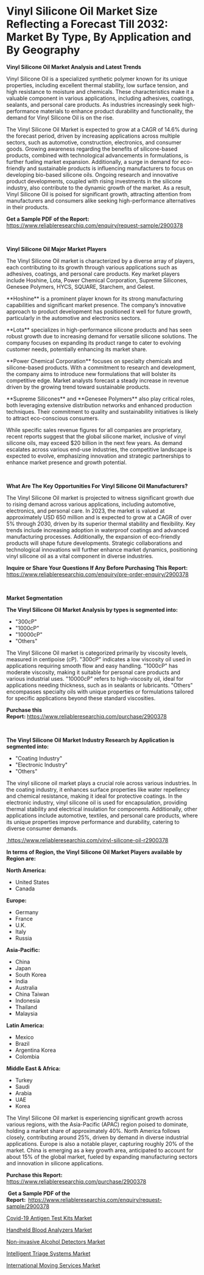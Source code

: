 <p><h1>Vinyl Silicone Oil Market Size Reflecting a Forecast Till 2032: Market By Type, By Application and By Geography</h1></p><p><strong>Vinyl Silicone Oil Market Analysis and Latest Trends</strong></p>
<p><p>Vinyl Silicone Oil is a specialized synthetic polymer known for its unique properties, including excellent thermal stability, low surface tension, and high resistance to moisture and chemicals. These characteristics make it a valuable component in various applications, including adhesives, coatings, sealants, and personal care products. As industries increasingly seek high-performance materials to enhance product durability and functionality, the demand for Vinyl Silicone Oil is on the rise.</p><p>The Vinyl Silicone Oil Market is expected to grow at a CAGR of 14.6% during the forecast period, driven by increasing applications across multiple sectors, such as automotive, construction, electronics, and consumer goods. Growing awareness regarding the benefits of silicone-based products, combined with technological advancements in formulations, is further fueling market expansion. Additionally, a surge in demand for eco-friendly and sustainable products is influencing manufacturers to focus on developing bio-based silicone oils. Ongoing research and innovative product developments, coupled with rising investments in the silicone industry, also contribute to the dynamic growth of the market. As a result, Vinyl Silicone Oil is poised for significant growth, attracting attention from manufacturers and consumers alike seeking high-performance alternatives in their products.</p></p>
<p><strong>Get a Sample PDF of the Report:&nbsp;</strong> <a href="https://www.reliableresearchiq.com/enquiry/request-sample/2900378?utm_campaign=1842&utm_medium=2&utm_source=Github&utm_content=ia&utm_term=16032025&utm_id=vinyl-silicone-oil">https://www.reliableresearchiq.com/enquiry/request-sample/2900378</a></p>
<p>&nbsp;</p>
<p><strong>Vinyl Silicone Oil Major Market Players</strong></p>
<p><p>The Vinyl Silicone Oil market is characterized by a diverse array of players, each contributing to its growth through various applications such as adhesives, coatings, and personal care products. Key market players include Hoshine, Lota, Power Chemical Corporation, Supreme Silicones, Genesee Polymers, HYCS, SQUARE, Starchem, and Gelest.</p><p>**Hoshine** is a prominent player known for its strong manufacturing capabilities and significant market presence. The company’s innovative approach to product development has positioned it well for future growth, particularly in the automotive and electronics sectors.</p><p>**Lota** specializes in high-performance silicone products and has seen robust growth due to increasing demand for versatile silicone solutions. The company focuses on expanding its product range to cater to evolving customer needs, potentially enhancing its market share.</p><p>**Power Chemical Corporation** focuses on specialty chemicals and silicone-based products. With a commitment to research and development, the company aims to introduce new formulations that will bolster its competitive edge. Market analysts forecast a steady increase in revenue driven by the growing trend toward sustainable products.</p><p>**Supreme Silicones** and **Genesee Polymers** also play critical roles, both leveraging extensive distribution networks and enhanced production techniques. Their commitment to quality and sustainability initiatives is likely to attract eco-conscious consumers.</p><p>While specific sales revenue figures for all companies are proprietary, recent reports suggest that the global silicone market, inclusive of vinyl silicone oils, may exceed $20 billion in the next few years. As demand escalates across various end-use industries, the competitive landscape is expected to evolve, emphasizing innovation and strategic partnerships to enhance market presence and growth potential.</p></p>
<p>&nbsp;</p>
<p><strong>What Are The Key Opportunities For Vinyl Silicone Oil Manufacturers?</strong></p>
<p><p>The Vinyl Silicone Oil market is projected to witness significant growth due to rising demand across various applications, including automotive, electronics, and personal care. In 2023, the market is valued at approximately USD 650 million and is expected to grow at a CAGR of over 5% through 2030, driven by its superior thermal stability and flexibility. Key trends include increasing adoption in waterproof coatings and advanced manufacturing processes. Additionally, the expansion of eco-friendly products will shape future developments. Strategic collaborations and technological innovations will further enhance market dynamics, positioning vinyl silicone oil as a vital component in diverse industries.</p></p>
<p><strong>Inquire or Share Your Questions If Any Before Purchasing This Report:</strong> <a href="https://www.reliableresearchiq.com/enquiry/pre-order-enquiry/2900378?utm_campaign=1842&utm_medium=2&utm_source=Github&utm_content=ia&utm_term=16032025&utm_id=vinyl-silicone-oil">https://www.reliableresearchiq.com/enquiry/pre-order-enquiry/2900378</a></p>
<p>&nbsp;</p>
<p><strong>Market Segmentation</strong></p>
<p><strong>The Vinyl Silicone Oil Market Analysis by types is segmented into:</strong></p>
<p><ul><li>"300cP"</li><li>"1000cP"</li><li>"10000cP"</li><li>"Others"</li></ul></p>
<p><p>The Vinyl Silicone Oil market is categorized primarily by viscosity levels, measured in centipoise (cP). "300cP" indicates a low viscosity oil used in applications requiring smooth flow and easy handling. "1000cP" has moderate viscosity, making it suitable for personal care products and various industrial uses. "10000cP" refers to high-viscosity oil, ideal for applications needing thickness, such as in sealants or lubricants. "Others" encompasses specialty oils with unique properties or formulations tailored for specific applications beyond these standard viscosities.</p></p>
<p><strong>Purchase this Report:&nbsp;</strong><a href="https://www.reliableresearchiq.com/purchase/2900378?utm_campaign=1842&utm_medium=2&utm_source=Github&utm_content=ia&utm_term=16032025&utm_id=vinyl-silicone-oil">https://www.reliableresearchiq.com/purchase/2900378</a></p>
<p>&nbsp;</p>
<p><strong>The Vinyl Silicone Oil Market Industry Research by Application is segmented into:</strong></p>
<p><ul><li>"Coating Industry"</li><li>"Electronic Industry"</li><li>"Others"</li></ul></p>
<p><p>The vinyl silicone oil market plays a crucial role across various industries. In the coating industry, it enhances surface properties like water repellency and chemical resistance, making it ideal for protective coatings. In the electronic industry, vinyl silicone oil is used for encapsulation, providing thermal stability and electrical insulation for components. Additionally, other applications include automotive, textiles, and personal care products, where its unique properties improve performance and durability, catering to diverse consumer demands.</p></p>
<p><a href="https://www.reliableresearchiq.com/vinyl-silicone-oil-r2900378?utm_campaign=1842&utm_medium=2&utm_source=Github&utm_content=ia&utm_term=16032025&utm_id=vinyl-silicone-oil">&nbsp;https://www.reliableresearchiq.com/vinyl-silicone-oil-r2900378</a></p>
<p><strong>In terms of Region, the Vinyl Silicone Oil Market Players available by Region are:</strong></p>
<p>
    <p> <strong> North America: </strong>
        <ul>
            <li>United States</li>
            <li>Canada</li>
        </ul>
        </p> 
    <p> <strong> Europe: </strong>
        <ul>
            <li>Germany</li>
            <li>France</li>
            <li>U.K.</li>
            <li>Italy</li>
            <li>Russia</li>
        </ul>
        </p> 
    <p> <strong> Asia-Pacific: </strong>
        <ul>
            <li>China</li>
            <li>Japan</li>
            <li>South Korea</li>
            <li>India</li>
            <li>Australia</li>
            <li>China Taiwan</li>
            <li>Indonesia</li>
            <li>Thailand</li>
            <li>Malaysia</li>
        </ul>
        </p> 
    <p> <strong> Latin America: </strong>
        <ul>
            <li>Mexico</li>
            <li>Brazil</li>
            <li>Argentina Korea</li>
            <li>Colombia</li>
        </ul>
        </p> 
    <p> <strong> Middle East & Africa: </strong>
        <ul>
            <li>Turkey</li>
            <li>Saudi</li>
            <li>Arabia</li>
            <li>UAE</li>
            <li>Korea</li>
        </ul>
    </p>
    </p>
<p><p>The Vinyl Silicone Oil market is experiencing significant growth across various regions, with the Asia-Pacific (APAC) region poised to dominate, holding a market share of approximately 40%. North America follows closely, contributing around 25%, driven by demand in diverse industrial applications. Europe is also a notable player, capturing roughly 20% of the market. China is emerging as a key growth area, anticipated to account for about 15% of the global market, fueled by expanding manufacturing sectors and innovation in silicone applications.</p></p>
<p><strong>Purchase this Report: </strong><a href="https://www.reliableresearchiq.com/purchase/2900378?utm_campaign=1842&utm_medium=2&utm_source=Github&utm_content=ia&utm_term=16032025&utm_id=vinyl-silicone-oil">https://www.reliableresearchiq.com/purchase/2900378</a></p>
<p>&nbsp;<strong>Get a Sample PDF of the Report:&nbsp;&nbsp;</strong><a href="https://www.reliableresearchiq.com/enquiry/request-sample/2900378?utm_campaign=1842&utm_medium=2&utm_source=Github&utm_content=ia&utm_term=16032025&utm_id=vinyl-silicone-oil">https://www.reliableresearchiq.com/enquiry/request-sample/2900378</a></p>
<p><strong></strong></p>
<p><p><a href="https://github.com/hayasiorover/Market-Research-Report-List-1/blob/main/covid-19-antigen-test-kits-market.md?utm_campaign=1842&utm_medium=2&utm_source=Github&utm_content=ia&utm_term=16032025&utm_id=vinyl-silicone-oil">Covid-19 Antigen Test Kits Market</a></p><p><a href="https://github.com/gitfwelday/Market-Research-Report-List-1/blob/main/handheld-blood-analyzers-market.md?utm_campaign=1842&utm_medium=2&utm_source=Github&utm_content=ia&utm_term=16032025&utm_id=vinyl-silicone-oil">Handheld Blood Analyzers Market</a></p><p><a href="https://github.com/mronmizoe/Market-Research-Report-List-1/blob/main/non-invasive-alcohol-detectors-market.md?utm_campaign=1842&utm_medium=2&utm_source=Github&utm_content=ia&utm_term=16032025&utm_id=vinyl-silicone-oil">Non-invasive Alcohol Detectors Market</a></p><p><a href="https://github.com/makzzochil/Market-Research-Report-List-1/blob/main/intelligent-triage-systems-market.md?utm_campaign=1842&utm_medium=2&utm_source=Github&utm_content=ia&utm_term=16032025&utm_id=vinyl-silicone-oil">Intelligent Triage Systems Market</a></p><p><a href="https://github.com/janskudiony/Market-Research-Report-List-1/blob/main/international-moving-services-market.md?utm_campaign=1842&utm_medium=2&utm_source=Github&utm_content=ia&utm_term=16032025&utm_id=vinyl-silicone-oil">International Moving Services Market</a></p></p>